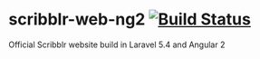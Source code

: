 # scribblr-web-ng2 [![Build Status](https://travis-ci.org/DriesH/scribblr-web-ng2.svg?branch=master)](https://travis-ci.org/DriesH/scribblr-web-ng2)

Official Scribblr website build in Laravel 5.4 and Angular 2
